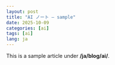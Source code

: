 ```yaml
---
layout: post
title: "AI ノート — sample"
date: 2025-10-09
categories: [ai]
tags: [ai]
lang: ja
---
```


This is a sample article under **/ja/blog/ai/**.
